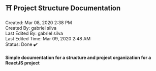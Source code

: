 ## ⛩️ Project Structure Documentation

Created: Mar 08, 2020 2:38 PM  
Created By: gabriel silva  
Last Edited By: gabriel silva  
Last Edited Time: Mar 09, 2020 2:48 AM  
Status: Done ✔️

#### Simple documentation for a structure and project organization for a ReactJS project
